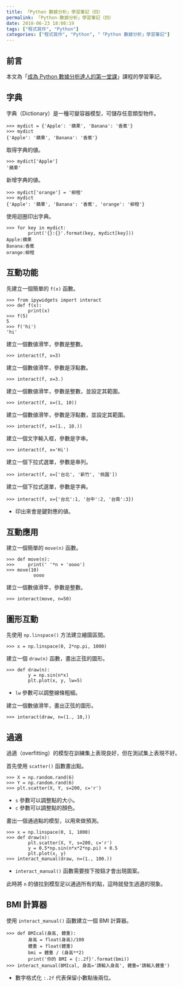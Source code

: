 ```yaml
---
title: 「Python 數據分析」學習筆記（四）
permalink: 「Python-數據分析」學習筆記（四）
date: 2018-06-23 18:08:19
tags: ["程式寫作", "Python"]
categories: ["程式寫作", "Python", "「Python 數據分析」學習筆記"]
---
```


## 前言

本文為「[成為 Python 數據分析達人的第一堂課](http://moocs.nccu.edu.tw/)」課程的學習筆記。

## 字典

字典（Dictionary）是一種可變容器模型，可儲存任意類型物件。

```Py
>>> mydict = {'Apple': '蘋果', 'Banana': '香蕉'}
>>> mydict
{'Apple': '蘋果', 'Banana': '香蕉'}
```

取得字典的値。

```Py
>>> mydict['Apple']
'蘋果'
```

新增字典的値。

```Py
>>> mydict['orange'] = '柳橙'
>>> mydict
{'Apple': '蘋果', 'Banana': '香蕉', 'orange': '柳橙'}
```

使用迴圈印出字典。

```Py
>>> for key in mydict:
        print('{}:{}'.format(key, mydict[key]))
Apple:蘋果
Banana:香蕉
orange:柳橙
```

## 互動功能

先建立一個簡單的 `f(x)` 函數。

```Py
>>> from ipywidgets import interact
>>> def f(x):
        print(x)
>>> f(5)
5
>>> f('hi')
'hi'
```

建立一個數値滑竿，參數是整數。

```Py
>>> interact(f, x=3)
```

建立一個數値滑竿，參數是浮點數。

```Py
>>> interact(f, x=3.)
```

建立一個數値滑竿，參數是整數，並設定其範圍。

```Py
>>> interact(f, x=(1, 10))
```

建立一個數値滑竿，參數是浮點數，並設定其範圍。

```Py
>>> interact(f, x=(1., 10.))
```

建立一個文字輸入框，參數是字串。

```Py
>>> interact(f, x='Hi')
```

建立一個下拉式選單，參數是串列。

```Py
>>> interact(f, x=['台北', '新竹', '桃園'])
```

建立一個下拉式選單，參數是字典。

```Py
>>> interact(f, x={'台北':1, '台中':2, '台南':3})
```

- 印出來會是鍵對應的値。

## 互動應用

建立一個簡單的 `move(n)` 函數。

```Py
>>> def move(n):
>>>     print(' '*n + 'oooo')
>>> move(10)
          oooo
```

建立一個數値滑竿，參數是整數。

```Py
>>> interact(move, n=50)
```

## 圖形互動

先使用 `np.linspace()` 方法建立繪圖區間。

```Py
>>> x = np.linspace(0, 2*np.pi, 1000)
```

建立一個 `draw(n)` 函數，畫出正弦的圖形。

```Py
>>> def draw(n):
        y = np.sin(n*x)
        plt.plot(x, y, lw=5)
```

- `lw` 參數可以調整線條粗細。

建立一個數値滑竿，畫出正弦的圖形。

```Py
>>> interact(draw, n=(1., 10,))
```

## 過適

過適（overfitting）的模型在訓練集上表現良好，但在測試集上表現不好。

首先使用 `scatter()` 函數畫出點。

```Py
>>> X = np.random.rand(6)
>>> Y = np.random.rand(6)
>>> plt.scatter(X, Y, s=200, c='r')
```

- `s` 參數可以調整點的大小。
- `c` 參數可以調整點的顏色。

畫出一個通過點的模型，以用來做預測。

```Py
>>> x = np.linspace(0, 1, 1000)
>>> def draw(n):
        plt.scatter(X, Y, s=200, c='r')
        y = 0.5*np.sin(n*x*2*np.pi) + 0.5
        plt.plot(x, y)
>>> interact_manual(draw, n=(1., 100.))
```

- `interact_manual()` 函數需要按下按鈕才會出現圖案。

此時將 `n` 的値拉到模型足以通過所有的點，這時就發生過適的現象。

## BMI 計算器

使用 `interact_manual()` 函數建立一個 BMI 計算器。

```Py
>>> def BMIcal(身高, 體重):
        身高 = float(身高)/100
        體重 = float(體重)
        bmi = 體重 / (身高**2)
        print('你的 BMI = {:.2f}'.format(bmi))
>>> interact_manual(BMIcal, 身高='請輸入身高', 體重='請輸入體重')
```

- 數字格式化 `:.2f` 代表保留小數點後兩位。
